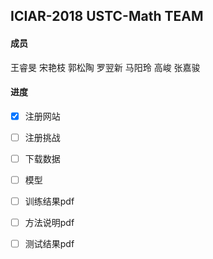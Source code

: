 ## ICIAR-2018 USTC-Math TEAM

#### 成员
王睿旻
宋艳枝
郭松陶
罗翌新
马阳玲
高峻
张嘉骏

#### 进度
- [x] 注册网站
- [ ] 注册挑战
- [ ] 下载数据
- [ ] 模型
- [ ] 训练结果pdf
- [ ] 方法说明pdf
- [ ] 测试结果pdf


